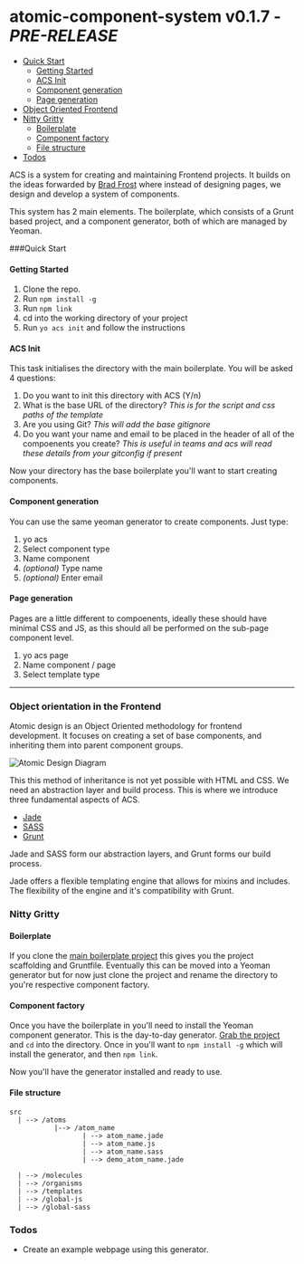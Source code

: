 atomic-component-system v0.1.7 - *PRE-RELEASE*
=======================


* [Quick Start](#quick)
	* [Getting Started](#getting-started)
 	* [ACS Init](#acs-init)
 	* [Component generation](#component-generation)
 	* [Page generation](#page-generation)
* [Object Oriented Frontend](#object-orientation-in-the-frontend)
* [Nitty Gritty](#nitty)
	* [Boilerplate](#boilerplate)
	* [Component factory](#component-factory)
	* [File structure](#file-structure)
* [Todos](#todos)

ACS is a system for creating and maintaining Frontend projects. It builds on the ideas forwarded by [Brad Frost](http://bradfrostweb.com/blog/post/atomic-web-design/) where instead of designing pages, we design and develop a system of components. 

This system has 2 main elements. The boilerplate, which consists of a Grunt based project, and a component generator, both of which are managed by Yeoman. 


###Quick Start

#### Getting Started

1. Clone the repo.
2. Run `npm install -g`
3. Run `npm link`
4. cd into the working directory of your project
5. Run `yo acs init` and follow the instructions


#### ACS Init
This task initialises the directory with the main boilerplate. You will be asked 4 questions:

1. Do you want to init this directory with ACS (Y/n)
2. What is the base URL of the directory? *This is for the script and css paths of the template*
3. Are you using Git? *This will add the base gitignore*
4. Do you want your name and email to be placed in the header of all of the compoenents you create? *This is useful in teams and acs will read these details from your gitconfig if present*


Now your directory has the base boilerplate you'll want to start creating components. 


#### Component generation

You can use the same yeoman generator to create components. Just type:

1. yo acs
2. Select component type
3. Name component
4. *(optional)* Type name
5. *(optional)* Enter email


#### Page generation

Pages are a little different to compoenents, ideally these should have minimal CSS and JS, as this should all be performed on the sub-page component level. 

1. yo acs page
2. Name component / page
3. Select template type

---



### Object orientation in the Frontend
Atomic design is an Object Oriented methodology for frontend development. It focuses on creating a set of base components, and inheriting them into parent component groups. 

![Atomic Design Diagram](http://bradfrostweb.com/wp-content/uploads/2013/06/atomic-design.png)

This this method of inheritance is not yet possible with HTML and CSS. We need an abstraction layer and build process. This is where we introduce three fundamental aspects of ACS. 

* [Jade](https://github.com/visionmedia/jade)
* [SASS](https://github.com/nex3/sass)
* [Grunt](https://github.com/gruntjs/grunt)

Jade and SASS form our abstraction layers, and Grunt forms our build process. 

Jade offers a flexible templating engine that allows for mixins and includes. The flexibility of the engine and it's compatibility with Grunt. 


### Nitty Gritty
#### Boilerplate
If you clone the [main boilerplate project](https://github.com/pjhauser/front-end-boilerplate) this gives you the project scaffolding and Gruntfile. Eventually this can be moved into a Yeoman generator but for now just clone the project and rename the directory to you're respective component factory. 

#### Component factory
Once you have the boilerplate in you'll need to install the Yeoman component generator. This is the day-to-day generator. [Grab the project](https://github.com/pjhauser/component-generator) and `cd` into the directory. Once in you'll want to `npm install -g` which will install the generator, and then `npm link`. 

Now you'll have the generator installed and ready to use. 

#### File structure
	src
	  | --> /atoms
	  		   |--> /atom_name
	  				  | --> atom_name.jade
	  				  | --> atom_name.js
	  				  | --> atom_name.sass
	  				  | --> demo_atom_name.jade
	  				  		  	  
	  | --> /molecules
	  | --> /organisms
	  | --> /templates
	  | --> /global-js
	  | --> /global-sass


### Todos 
* Create an example webpage using this generator. 
